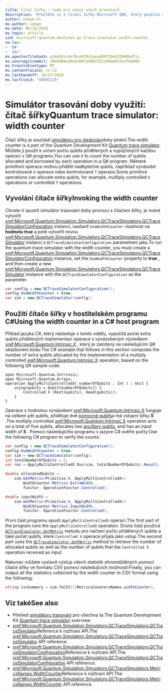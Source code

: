 ```yaml
---
title: Čítač šířky – sada pro vývoj všech procesorů
description: 'Přečtěte si o čítači šířky Microsoft QDK, který používá simulátor trasování doby provozu k výpočtu počtu qubits přidělených a vypůjčených operacemi v Q# programu.'
author: vadym-kl
ms.author: vadym
ms.date: 06/25/2020
ms.topic: article
uid: microsoft.quantum.machines.qc-trace-simulator.width-counter
no-loc:
- 'Q#'
- '$$v'
ms.openlocfilehash: e54e92cc4a76ce9f9c5aead84f2b64320d6b4f1c
ms.sourcegitcommit: 29e0d88a30e4166fa580132124b0eb57e1f0e986
ms.translationtype: MT
ms.contentlocale: cs-CZ
ms.lasthandoff: 10/27/2020
ms.locfileid: "92691115"
---
```

# <a name="quantum-trace-simulator-width-counter"></a><span data-ttu-id="1ef9d-103">Simulátor trasování doby využití: čítač šířky</span><span class="sxs-lookup"><span data-stu-id="1ef9d-103">Quantum trace simulator: width counter</span></span>

<span data-ttu-id="1ef9d-104">Čítač šířky je součástí [simulátoru pro sledování](xref:microsoft.quantum.machines.qc-trace-simulator.intro)doby plnění.</span><span class="sxs-lookup"><span data-stu-id="1ef9d-104">The width counter is a part of the Quantum Development Kit [Quantum trace simulator](xref:microsoft.quantum.machines.qc-trace-simulator.intro).</span></span> <span data-ttu-id="1ef9d-105">Můžete ji použít k určení počtu qubits přidělených a vypůjčených každou operací v Q# programu.</span><span class="sxs-lookup"><span data-stu-id="1ef9d-105">You can use it to count the number of qubits allocated and borrowed by each operation in a Q# program.</span></span> <span data-ttu-id="1ef9d-106">Některé primitivní operace mohou přidělit nadbytečné qubits, například vynásobit kontrolované `X` operace nebo kontrolované `T` operace.</span><span class="sxs-lookup"><span data-stu-id="1ef9d-106">Some primitive operations can allocate extra qubits, for example, multiply controlled `X` operations or controlled `T` operations.</span></span>

## <a name="invoking-the-width-counter"></a><span data-ttu-id="1ef9d-107">Vyvolání čítače šířky</span><span class="sxs-lookup"><span data-stu-id="1ef9d-107">Invoking the width counter</span></span>

<span data-ttu-id="1ef9d-108">Chcete-li spustit simulátor trasování doby provozu s čítačem šířky, je nutné vytvořit <xref:Microsoft.Quantum.Simulation.Simulators.QCTraceSimulators.QCTraceSimulatorConfiguration> instanci, nastavit `UseWidthCounter` vlastnost na **hodnotu true** a poté vytvořit novou <xref:Microsoft.Quantum.Simulation.Simulators.QCTraceSimulators.QCTraceSimulator> instanci s `QCTraceSimulatorConfiguration` parametrem jako.</span><span class="sxs-lookup"><span data-stu-id="1ef9d-108">To run the quantum trace simulator with the width counter, you must create a <xref:Microsoft.Quantum.Simulation.Simulators.QCTraceSimulators.QCTraceSimulatorConfiguration> instance, set the `UseWidthCounter` property to **true** , and then create a new <xref:Microsoft.Quantum.Simulation.Simulators.QCTraceSimulators.QCTraceSimulator> instance with the `QCTraceSimulatorConfiguration` as the parameter.</span></span> 

```csharp
var config = new QCTraceSimulatorConfiguration();
config.UseWidthCounter = true;
var sim = new QCTraceSimulator(config);
```

## <a name="using-the-width-counter-in-a-c-host-program"></a><span data-ttu-id="1ef9d-109">Použití čítače šířky v hostitelském programu C#</span><span class="sxs-lookup"><span data-stu-id="1ef9d-109">Using the width counter in a C# host program</span></span>

<span data-ttu-id="1ef9d-110">Příklad jazyka C#, který následuje v tomto oddílu, vypočítá počet extra qubits přidělených implementací operace s vynásobeným výsledkem <xref:Microsoft.Quantum.Intrinsic.X> , který je založený na následujícím Q# ukázkovém kódu:</span><span class="sxs-lookup"><span data-stu-id="1ef9d-110">The C# example that follows in this section computes the number of extra qubits allocated by the implementation of a multiply controlled <xref:Microsoft.Quantum.Intrinsic.X> operation, based on the following Q# sample code:</span></span>

```qsharp
open Microsoft.Quantum.Intrinsic;
open Microsoft.Quantum.Arrays;
operation ApplyMultiControlledX( numberOfQubits : Int ) : Unit {
    using(qubits = Qubit[numberOfQubits]) {
        Controlled X (Rest(qubits), Head(qubits));
    } 
}
```

<span data-ttu-id="1ef9d-111">Operace s hodnotou vynásobení <xref:Microsoft.Quantum.Intrinsic.X> funguje na celkem pět qubits, přiděluje dvě [pomocné qubits](xref:microsoft.quantum.glossary#ancilla)a má vstupní šířku **5** .</span><span class="sxs-lookup"><span data-stu-id="1ef9d-111">The multiply controlled <xref:Microsoft.Quantum.Intrinsic.X> operation acts on a total of five qubits, allocates two [ancillary qubits](xref:microsoft.quantum.glossary#ancilla), and has an input width of **5** .</span></span> <span data-ttu-id="1ef9d-112">Pomocí následujícího programu v jazyce C# ověřte počty:</span><span class="sxs-lookup"><span data-stu-id="1ef9d-112">Use the following C# program to verify the counts:</span></span>

```csharp 
var config = new QCTraceSimulatorConfiguration();
config.UseWidthCounter = true;
var sim = new QCTraceSimulator(config);
int totalNumberOfQubits = 5;
var res = ApplyMultiControlledX.Run(sim, totalNumberOfQubits).Result;

double allocatedQubits = 
    sim.GetMetric<Primitive.X, ApplyMultiControlledX>(
        WidthCounter.Metrics.ExtraWidth,
        functor: OperationFunctor.Controlled); 

double inputWidth =
    sim.GetMetric<Primitive.X, ApplyMultiControlledX>(
        WidthCounter.Metrics.InputWidth,
        functor: OperationFunctor.Controlled);
```

<span data-ttu-id="1ef9d-113">První část programu spustí `ApplyMultiControlledX` operaci.</span><span class="sxs-lookup"><span data-stu-id="1ef9d-113">The first part of the program runs the `ApplyMultiControlledX` operation.</span></span> <span data-ttu-id="1ef9d-114">Druhá část používá [`QCTraceSimulator.GetMetric`](https://docs.microsoft.com/dotnet/api/microsoft.quantum.simulation.simulators.qctracesimulators.qctracesimulator.getmetric) metodu pro načtení počtu přidělených qubits a také počet qubits, které `Controlled X` operace přijala jako vstup.</span><span class="sxs-lookup"><span data-stu-id="1ef9d-114">The second part uses the [`QCTraceSimulator.GetMetric`](https://docs.microsoft.com/dotnet/api/microsoft.quantum.simulation.simulators.qctracesimulators.qctracesimulator.getmetric) method to retrieve the number of allocated qubits as well as the number of qubits that the `Controlled X` operation received as input.</span></span> 

<span data-ttu-id="1ef9d-115">Nakonec můžete vystavit výstup všech statistik shromážděných pomocí čítače šířky ve formátu CSV pomocí následujících možností:</span><span class="sxs-lookup"><span data-stu-id="1ef9d-115">Finally, you can output all the statistics collected by the width counter in CSV format using the following:</span></span>
```csharp
string csvSummary = sim.ToCSV()[MetricsCountersNames.widthCounter];
```

## <a name="see-also"></a><span data-ttu-id="1ef9d-116">Viz také</span><span class="sxs-lookup"><span data-stu-id="1ef9d-116">See also</span></span>

- <span data-ttu-id="1ef9d-117">Přehled [simulátoru trasování](xref:microsoft.quantum.machines.qc-trace-simulator.intro) pro všechna ta.</span><span class="sxs-lookup"><span data-stu-id="1ef9d-117">The Quantum Development Kit [Quantum trace simulator](xref:microsoft.quantum.machines.qc-trace-simulator.intro) overview.</span></span>
- <span data-ttu-id="1ef9d-118"><xref:Microsoft.Quantum.Simulation.Simulators.QCTraceSimulators.QCTraceSimulator>Reference k rozhraní API.</span><span class="sxs-lookup"><span data-stu-id="1ef9d-118">The <xref:Microsoft.Quantum.Simulation.Simulators.QCTraceSimulators.QCTraceSimulator> API reference.</span></span>
- <span data-ttu-id="1ef9d-119"><xref:Microsoft.Quantum.Simulation.Simulators.QCTraceSimulators.QCTraceSimulatorConfiguration>Reference k rozhraní API.</span><span class="sxs-lookup"><span data-stu-id="1ef9d-119">The <xref:Microsoft.Quantum.Simulation.Simulators.QCTraceSimulators.QCTraceSimulatorConfiguration> API reference.</span></span>
- <span data-ttu-id="1ef9d-120"><xref:Microsoft.Quantum.Simulation.Simulators.QCTraceSimulators.MetricsNames.WidthCounter>Reference k rozhraní API.</span><span class="sxs-lookup"><span data-stu-id="1ef9d-120">The <xref:Microsoft.Quantum.Simulation.Simulators.QCTraceSimulators.MetricsNames.WidthCounter> API reference.</span></span>
